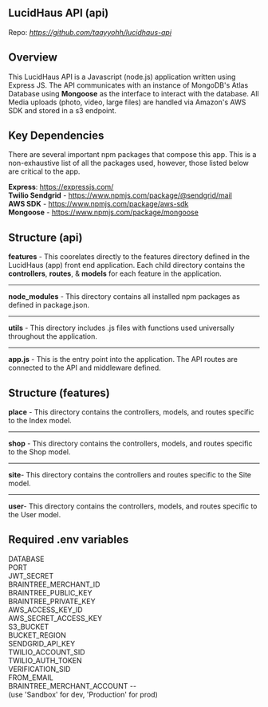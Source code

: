 ## LucidHaus API (api)
Repo: *https://github.com/taayyohh/lucidhaus-api*

## Overview
This LucidHaus API is a Javascript (node.js) application written using Express JS.
The API communicates with an instance of MongoDB's Atlas Database using
**Mongoose** as the interface to interact with the database. All Media uploads (photo, video, large files)
are handled via Amazon's AWS SDK and stored in a s3 endpoint.


## Key Dependencies
There are several important npm packages that compose this app. This is a non-exhaustive list of all the packages
used, however, those listed below are critical to the app.

**Express**: https://expressjs.com/
<br />
**Twilio Sendgrid** - https://www.npmjs.com/package/@sendgrid/mail
<br />
**AWS SDK** - https://www.npmjs.com/package/aws-sdk
<br />
**Mongoose** - https://www.npmjs.com/package/mongoose

## Structure (api)
**features** - This coorelates directly to the features directory defined in the LucidHaus (app) front end application.
Each child directory contains the **controllers**, **routes**, & **models** for each feature in the application.
<br />
___
**node_modules** - This directory contains all installed npm packages as defined in package.json.
<br />
___
**utils** - This directory includes .js files with functions used universally throughout the application.
<br />
___
**app.js** - This is the entry point into the application. The API routes are connected to the API and middleware defined.
<br />


## Structure (features)
**place** - This directory contains the controllers, models, and routes specific to the Index model.
<br />
___
**shop** - This directory contains the controllers, models, and routes specific to the Shop model.
<br />
___
**site**- This directory contains the controllers and routes specific to the Site model.
<br />
___
**user**- This directory contains the controllers, models, and routes specific to the User model.

## Required .env variables 
DATABASE<br />
PORT<br />
JWT_SECRET<br />
BRAINTREE_MERCHANT_ID<br />
BRAINTREE_PUBLIC_KEY<br />
BRAINTREE_PRIVATE_KEY<br />
AWS_ACCESS_KEY_ID<br />
AWS_SECRET_ACCESS_KEY<br />
S3_BUCKET<br />
BUCKET_REGION<br />
SENDGRID_API_KEY<br />
TWILIO_ACCOUNT_SID<br />
TWILIO_AUTH_TOKEN<br />
VERIFICATION_SID<br />
FROM_EMAIL<br />
BRAINTREE_MERCHANT_ACCOUNT -- <br /> (use 'Sandbox' for dev, 'Production' for prod)
